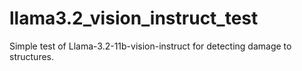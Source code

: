 # llama3.2_vision_instruct_test
Simple test of Llama-3.2-11b-vision-instruct for detecting damage to structures.
